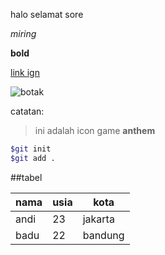 halo selamat sore

*miring*

**bold**

[link ign](http://sea.ign.com/)

![botak](https://sm.ign.com/t/ign_ap/slotter/default/anthem-deck-1548357817903-320w_qhxx.560.jpg)

catatan:
>ini adalah icon game **anthem**

```bash
$git init
$git add .

```

##tabel

nama | usia | kota
-|-|-
andi|23|jakarta
badu|22|bandung
